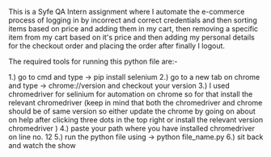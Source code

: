 This is a Syfe QA Intern assignment where I automate the e-commerce process of logging in 
by incorrect and correct credentials and then sorting items based on price and adding them 
in my cart, then removing a specific item from my cart based on it's price and then
adding my personal details for the checkout order and placing the order after finally
I logout.

The required tools for running this python file are:-

1.) go to cmd and type -> pip install selenium
2.) go to a new tab on chrome and type -> chrome://version and checkout your version
3.) I used chromedriver for selinium for automation on chrome so for that install the relevant chromedriver 
    (keep in mind that both the chromedriver and chrome should be of same version so either update the chrome by going on about on help after clicking three dots in the top right
     or install the relevant version chromedriver )
4.) paste your path where you have installed chromedriver on line no. 12
5.) run the python file using -> python file_name.py
6.) sit back and watch the show 
